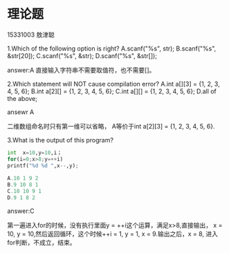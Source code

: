 # 理论题
15331003 敖津聪

1.Which of the following option is right?
A.scanf("%s", str);
B.scanf("%s", &str[20]);
C.scanf("%s", &str);
D.scanf("%s", &str[]);

answer:A
直接输入字符串不需要取值符，也不需要[]。


2.Which statement will NOT cause compilation error?
A.int a[][3] = {1, 2, 3, 4, 5, 6};
B.int a[2][] = {1, 2, 3, 4, 5, 6};
C.int a[][] = {1, 2, 3, 4, 5, 6};
D.all of the above;

ansewr A

二维数组命名时只有第一维可以省略，
A等价于int a[2][3] = {1, 2, 3, 4, 5, 6}.


3.What is the output of this program?

```python
int  x=10,y=10,i；
for(i=0;x>8;y=++i)
printf("%d %d ",x--,y);
	
A.10 1 9 2
B.9 10 8 1
C.10 10 9 1
D.9 1 8 2
```	

answer:C

第一遍进入for的时候，没有执行里面y = ++i这个运算，满足x>8,直接输出，
x = 10, y = 10,然后返回循环，这个时候++i = 1, y = 1, x = 9.输出之后，x = 8, 进入for判断，不成立，结束。






